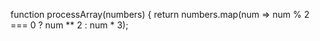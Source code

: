 function processArray(numbers) {
    return numbers.map(num => num % 2 === 0 ? num ** 2 : num * 3);
